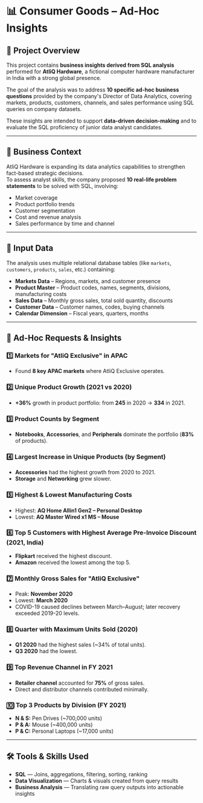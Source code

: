 # 📊 Consumer Goods – Ad-Hoc Insights

## 📌 Project Overview
This project contains **business insights derived from SQL analysis** performed for **AtliQ Hardware**, a fictional computer hardware manufacturer in India with a strong global presence.

The goal of the analysis was to address **10 specific ad-hoc business questions** provided by the company's Director of Data Analytics, covering markets, products, customers, channels, and sales performance using SQL queries on company datasets.

These insights are intended to support **data-driven decision-making** and to evaluate the SQL proficiency of junior data analyst candidates.

---

## 🏢 Business Context
AtliQ Hardware is expanding its data analytics capabilities to strengthen fact-based strategic decisions.  
To assess analyst skills, the company proposed **10 real-life problem statements** to be solved with SQL, involving:

- Market coverage
- Product portfolio trends
- Customer segmentation
- Cost and revenue analysis
- Sales performance by time and channel

---

## 📂 Input Data
The analysis uses multiple relational database tables (like `markets`, `customers`, `products`, `sales`, etc.) containing:

- **Markets Data** – Regions, markets, and customer presence
- **Product Master** – Product codes, names, segments, divisions, manufacturing costs
- **Sales Data** – Monthly gross sales, total sold quantity, discounts
- **Customer Data** – Customer names, codes, buying channels
- **Calendar Dimension** – Fiscal years, quarters, months

---

## 📜 Ad-Hoc Requests & Insights

### 1️⃣ Markets for "AtliQ Exclusive" in APAC
- Found **8 key APAC markets** where AtliQ Exclusive operates.

### 2️⃣ Unique Product Growth (2021 vs 2020)
- **+36%** growth in product portfolio: from **245** in 2020 → **334** in 2021.

### 3️⃣ Product Counts by Segment
- **Notebooks**, **Accessories**, and **Peripherals** dominate the portfolio (**83%** of products).

### 4️⃣ Largest Increase in Unique Products (by Segment)
- **Accessories** had the highest growth from 2020 to 2021.
- **Storage** and **Networking** grew slower.

### 5️⃣ Highest & Lowest Manufacturing Costs
- Highest: **AQ Home Allin1 Gen2 – Personal Desktop**
- Lowest: **AQ Master Wired x1 MS – Mouse**

### 6️⃣ Top 5 Customers with Highest Average Pre-Invoice Discount (2021, India)
- **Flipkart** received the highest discount.
- **Amazon** received the lowest among the top 5.

### 7️⃣ Monthly Gross Sales for "AtliQ Exclusive"
- Peak: **November 2020**
- Lowest: **March 2020**
- COVID-19 caused declines between March–August; later recovery exceeded 2019-20 levels.

### 8️⃣ Quarter with Maximum Units Sold (2020)
- **Q1 2020** had the highest sales (~34% of total units).
- **Q3 2020** had the lowest.

### 9️⃣ Top Revenue Channel in FY 2021
- **Retailer channel** accounted for **75%** of gross sales.
- Direct and distributor channels contributed minimally.

### 🔟 Top 3 Products by Division (FY 2021)
- **N & S:** Pen Drives (~700,000 units)
- **P & A:** Mouse (~400,000 units)
- **P & C:** Personal Laptops (~17,000 units)

---

## 🛠️ Tools & Skills Used
- **SQL** — Joins, aggregations, filtering, sorting, ranking
- **Data Visualization** — Charts & visuals created from query results
- **Business Analysis** — Translating raw query outputs into actionable insights


  
